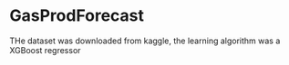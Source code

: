 # GasProdForecast

THe dataset was downloaded from kaggle, the learning algorithm was a XGBoost regressor
